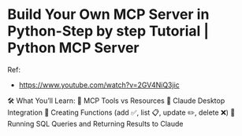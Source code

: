 # Build Your Own MCP Server in Python-Step by step Tutorial | Python MCP Server

Ref:
- https://www.youtube.com/watch?v=2GV4NiQ3jic

🛠️ What You’ll Learn:
🔹 MCP Tools vs Resources
🔹 Claude Desktop Integration
🔹 Creating Functions (add ✅, list 📋, update ✏️, delete ❌)
🔹 Running SQL Queries and Returning Results to Claude